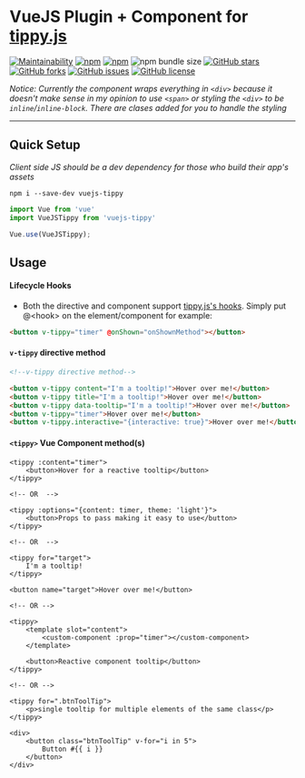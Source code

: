 # VueJS  Plugin + Component for [tippy.js](https://github.com/atomiks/tippyjs)

[![Maintainability](https://api.codeclimate.com/v1/badges/c0847b524e867249a33a/maintainability)](https://codeclimate.com/github/kanalumaddela/vuejs-tippy/maintainability)
[![npm](https://img.shields.io/npm/v/vuejs-tippy?label=vuejs-tippy&style=flat-square)](https://www.npmjs.com/package/vuejs-tippy)
[![npm](https://img.shields.io/npm/dw/vuejs-tippy?style=flat-square)](https://www.npmjs.com/package/vuejs-tippy)
![npm bundle size](https://img.shields.io/bundlephobia/minzip/vuejs-tippy?style=flat-square)
[![GitHub stars](https://img.shields.io/github/stars/kanalumaddela/vuejs-tippy.svg?style=flat-square)](https://github.com/kanalumaddela/vuejs-tippy/stargazers)
[![GitHub forks](https://img.shields.io/github/forks/kanalumaddela/vuejs-tippy.svg?style=flat-square)](https://github.com/kanalumaddela/vuejs-tippy/network)
[![GitHub issues](https://img.shields.io/github/issues/kanalumaddela/vuejs-tippy.svg?style=flat-square)](https://github.com/kanalumaddela/vuejs-tippy/issues)
[![GitHub license](https://img.shields.io/github/license/kanalumaddela/vuejs-tippy.svg?style=flat-square)](https://github.com/kanalumaddela/vuejs-tippy/blob/master/LICENSE)

*Notice: Currently the component wraps everything in `<div>` because it doesn't make sense in my opinion to use `<span>` or styling the  `<div>` to be `inline`/`inline-block`. There are clases added for you to handle the styling*

---

## Quick Setup

*Client side JS should be a dev dependency for those who build their app's assets*
```shell script
npm i --save-dev vuejs-tippy
```

```js
import Vue from 'vue'
import VueJSTippy from 'vuejs-tippy'

Vue.use(VueJSTippy);
```

## Usage

#### Lifecycle Hooks
- Both the directive and component support [tippy.js's hooks](https://atomiks.github.io/tippyjs/lifecycle-hooks/). Simply put @&lt;hook> on the element/component for example:
```html
<button v-tippy="timer" @onShown="onShownMethod"></button>
```

#### `v-tippy` directive method
```html
<!--v-tippy directive method-->

<button v-tippy content="I'm a tooltip!">Hover over me!</button>
<button v-tippy title="I'm a tooltip!">Hover over me!</button>
<button v-tippy data-tooltip="I'm a tooltip!">Hover over me!</button>
<button v-tippy="timer">Hover over me!</button>
<button v-tippy.interactive="{interactive: true}">Hover over me!</button>

```
#### `<tippy>` Vue Component method(s)
```vue
<tippy :content="timer">
    <button>Hover for a reactive tooltip</button>
</tippy>

<!-- OR  -->

<tippy :options="{content: timer, theme: 'light'}">
    <button>Props to pass making it easy to use</button>
</tippy>

<!-- OR  -->

<tippy for="target">
    I'm a tooltip!
</tippy>

<button name="target">Hover over me!</button>

<!-- OR -->

<tippy>
    <template slot="content">
        <custom-component :prop="timer"></custom-component>
    </template>

    <button>Reactive component tooltip</button>
</tippy>

<!-- OR -->

<tippy for=".btnToolTip">
    <p>single tooltip for multiple elements of the same class</p>
</tippy>

<div>
    <button class="btnToolTip" v-for="i in 5">
        Button #{{ i }}
    </button>
</div>
```